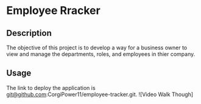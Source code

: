 # Employee Rracker

## Description
The objective of this project is to develop a way for a business owner to view and manage the departments, roles, and employees in thier company.

## Usage
The link to deploy the application is git@github.com:CorgiPower11/employee-tracker.git.
    ![Video Walk Though]
